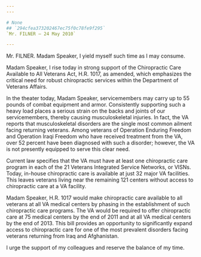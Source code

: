 ```yaml
---
---

# None
## `294cfea373202467ec75f0c78fe9f295`
`Mr. FILNER — 24 May 2010`

---
```



Mr. FILNER. Madam Speaker, I yield myself such time as I may consume.

Madam Speaker, I rise today in strong support of the Chiropractic 
Care Available to All Veterans Act, H.R. 1017, as amended, which 
emphasizes the critical need for robust chiropractic services within 
the Department of Veterans Affairs.

In the theater today, Madam Speaker, servicemembers may carry up to 
55 pounds of combat equipment and armor. Consistently supporting such a 
heavy load places a serious strain on the backs and joints of our 
servicemembers, thereby causing musculoskeletal injuries. In fact, the 
VA reports that musculoskeletal disorders are the single most common 
ailment facing returning veterans. Among veterans of Operation Enduring 
Freedom and Operation Iraqi Freedom who have received treatment from 
the VA, over 52 percent have been diagnosed with such a disorder; 
however, the VA is not presently equipped to serve this clear need.

Current law specifies that the VA must have at least one chiropractic 
care program in each of the 21 Veterans Integrated Service Networks, or 
VISNs. Today, in-house chiropractic care is available at just 32 major 
VA facilities. This leaves veterans living near the remaining 121 
centers without access to chiropractic care at a VA facility.

Madam Speaker, H.R. 1017 would make chiropractic care available to 
all veterans at all VA medical centers by phasing in the establishment 
of such chiropractic care programs. The VA would be required to offer 
chiropractic care at 75 medical centers by the end of 2011 and at all 
VA medical centers by the end of 2013. This bill provides an 
opportunity to significantly expand access to chiropractic care for one 
of the most prevalent disorders facing veterans returning from Iraq and 
Afghanistan.

I urge the support of my colleagues and reserve the balance of my 
time.
